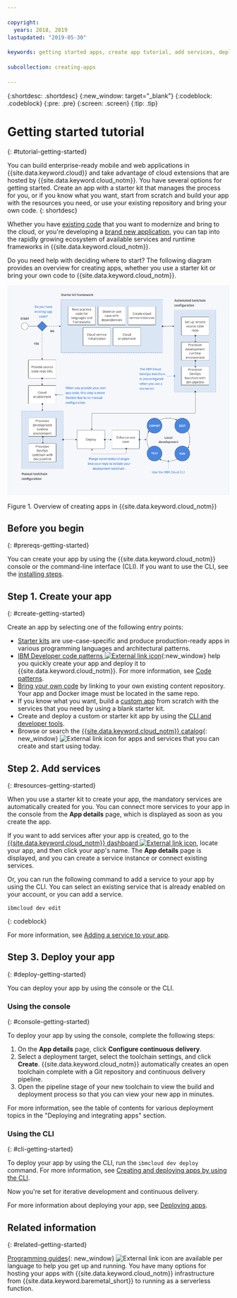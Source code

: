 ```yaml
---

copyright:
  years: 2018, 2019
lastupdated: "2019-05-30"

keywords: getting started apps, create app tutorial, add services, deploy apps, create app, app tutorial

subcollection: creating-apps

---
```


{:shortdesc: .shortdesc}
{:new_window: target="_blank"}
{:codeblock: .codeblock}
{:pre: .pre}
{:screen: .screen}
{:tip: .tip}

# Getting started tutorial
{: #tutorial-getting-started}

You can build enterprise-ready mobile and web applications in {{site.data.keyword.cloud}} and take advantage of cloud extensions that are hosted by {{site.data.keyword.cloud_notm}}. You have several options for getting started. Create an app with a starter kit that manages the process for you, or if you know what you want, start from scratch and build your app with the resources you need, or use your existing repository and bring your own code.
{: shortdesc}

Whether you have [existing code](/docs/apps/tutorials?topic=creating-apps-tutorial-byoc) that you want to modernize and bring to the cloud, or you're developing a [brand new application](/docs/apps/tutorials?topic=creating-apps-tutorial-starterkit), you can tap into the rapidly growing ecosystem of available services and runtime frameworks in {{site.data.keyword.cloud_notm}}.

Do you need help with deciding where to start? The following diagram provides an overview for creating apps, whether you use a starter kit or bring your own code to {{site.data.keyword.cloud_notm}}.

![Developer experience overview](images/dev-journey.png "Overview of creating apps in {{site.data.keyword.cloud_notm}}")

Figure 1. Overview of creating apps in {{site.data.keyword.cloud_notm}}

## Before you begin
{: #prereqs-getting-started}

You can create your app by using the {{site.data.keyword.cloud_notm}} console or the command-line interface (CLI). If you want to use the CLI, see the [installing steps](/docs/cli?topic=cloud-cli-ibmcloud-cli).

## Step 1. Create your app
{: #create-getting-started}

Create an app by selecting one of the following entry points:

* [Starter kits](/docs/apps/tutorials?topic=creating-apps-tutorial-starterkit) are use-case-specific and produce production-ready apps in various programming languages and architectural patterns.
* [IBM Developer code patterns ![External link icon](../icons/launch-glyph.svg "External link icon")](https://developer.ibm.com/patterns/){:new_window} help you quickly create your app and deploy it to {{site.data.keyword.cloud_notm}}. For more information, see [Code patterns](/docs/apps/tutorials?topic=creating-apps-tutorial-codepattern).
* [Bring your own code](/docs/apps/tutorials?topic=creating-apps-tutorial-byoc) by linking to your own existing content repository. Your app and Docker image must be located in the same repo.
* If you know what you want, build a [custom app](/docs/apps/tutorials?topic=creating-apps-tutorial-scratch) from scratch with the services that you need by using a blank starter kit.
* Create and deploy a custom or starter kit app by using the [CLI and developer tools](/docs/apps?topic=creating-apps-create-deploy-app-cli).
* Browse or search the [{{site.data.keyword.cloud_notm}} catalog](https://{DomainName}/catalog){: new_window} ![External link icon](../icons/launch-glyph.svg "External link icon") for apps and services that you can create and start using today.

## Step 2. Add services
{: #resources-getting-started}

When you use a starter kit to create your app, the mandatory services are automatically created for you. You can connect more services to your app in the console from the **App details** page, which is displayed as soon as you create the app.

If you want to add services after your app is created, go to the [{{site.data.keyword.cloud_notm}} dashboard ![External link icon](../../icons/launch-glyph.svg "External link icon")](https://{DomainName}), locate your app, and then click your app's name. The **App details** page is displayed, and you can create a service instance or connect existing services.

Or, you can run the following command to add a service to your app by using the CLI. You can select an existing service that is already enabled on your account, or you can add a service.
```
ibmcloud dev edit
```
{: codeblock}

For more information, see [Adding a service to your app](/docs/apps?topic=creating-apps-add-resource).

## Step 3. Deploy your app
{: #deploy-getting-started}

You can deploy your app by using the console or the CLI.

### Using the console
{: #console-getting-started}

To deploy your app by using the console, complete the following steps:

1. On the **App details** page, click **Configure continuous delivery**.
2. Select a deployment target, select the toolchain settings, and click **Create**. {{site.data.keyword.cloud_notm}} automatically creates an open toolchain complete with a Git repository and continuous delivery pipeline.
3. Open the pipeline stage of your new toolchain to view the build and deployment process so that you can view your new app in minutes.

For more information, see the table of contents for various deployment topics in the "Deploying and integrating apps" section.

### Using the CLI
{: #cli-getting-started}

To deploy your app by using the CLI, run the `ibmcloud dev deploy` command. For more information, see [Creating and deploying apps by using the CLI](/docs/apps?topic=creating-apps-create-deploy-app-cli).

Now you're set for iterative development and continuous delivery.

For more information about deploying your app, see [Deploying apps](/docs/apps?topic=creating-apps-deploying-apps).

## Related information
{: #related-getting-started}

[Programming guides](https://{DomainName}/docs/home/build){: new_window} ![External link icon](../icons/launch-glyph.svg "External link icon") are available per language to help you get up and running. You have many options for hosting your apps with {{site.data.keyword.cloud_notm}} infrastructure from {{site.data.keyword.baremetal_short}} to running as a serverless function.
